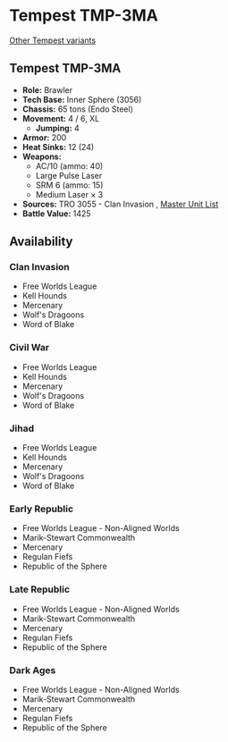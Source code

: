 # Tempest TMP-3MA 

[Other Tempest variants](../tempest.md) 

## Tempest TMP-3MA 

- **Role:** Brawler 
- **Tech Base:** Inner Sphere (3056) 
- **Chassis:** 65 tons (Endo Steel) 
- **Movement:** 4 / 6, XL 
  - **Jumping:** 4 
- **Armor:** 200 
- **Heat Sinks:** 12 (24) 
- **Weapons:** 
  - AC/10 (ammo: 40) 
  - Large Pulse Laser 
  - SRM 6 (ammo: 15) 
  - Medium Laser × 3 
- **Sources:** TRO 3055 - Clan Invasion , [Master Unit List](http://masterunitlist.info/Unit/Details/5189/tempest-tmp-3ma) 
- **Battle Value:** 1425 

## Availability 

### Clan Invasion 

- Free Worlds League 
- Kell Hounds 
- Mercenary 
- Wolf's Dragoons 
- Word of Blake 

### Civil War 

- Free Worlds League 
- Kell Hounds 
- Mercenary 
- Wolf's Dragoons 
- Word of Blake 

### Jihad 

- Free Worlds League 
- Kell Hounds 
- Mercenary 
- Wolf's Dragoons 
- Word of Blake 

### Early Republic 

- Free Worlds League - Non-Aligned Worlds 
- Marik-Stewart Commonwealth 
- Mercenary 
- Regulan Fiefs 
- Republic of the Sphere 

### Late Republic 

- Free Worlds League - Non-Aligned Worlds 
- Marik-Stewart Commonwealth 
- Mercenary 
- Regulan Fiefs 
- Republic of the Sphere 

### Dark Ages 

- Free Worlds League - Non-Aligned Worlds 
- Marik-Stewart Commonwealth 
- Mercenary 
- Regulan Fiefs 
- Republic of the Sphere 

